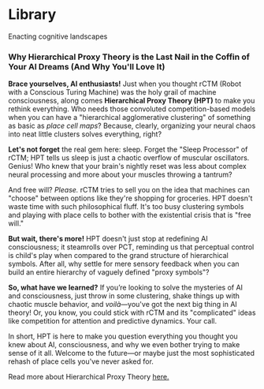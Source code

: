 # Library 

Enacting cognitive landscapes

### Why Hierarchical Proxy Theory is the Last Nail in the Coffin of Your AI Dreams (And Why You'll Love It)

**Brace yourselves, AI enthusiasts!** Just when you thought rCTM (Robot with a Conscious Turing Machine) was the holy grail of machine consciousness, along comes **Hierarchical Proxy Theory (HPT)** to make you rethink everything. Who needs those convoluted competition-based models when you can have a "hierarchical agglomerative clustering" of something as basic as *place cell maps*? Because, clearly, organizing your neural chaos into neat little clusters solves everything, right?

**Let's not forget** the real gem here: sleep. Forget the "Sleep Processor" of rCTM; HPT tells us sleep is just a chaotic overflow of muscular oscillators. Genius! Who knew that your brain's nightly reset was less about complex neural processing and more about your muscles throwing a tantrum?

And free will? *Please.* rCTM tries to sell you on the idea that machines can "choose" between options like they're shopping for groceries. HPT doesn't waste time with such philosophical fluff. It's too busy clustering symbols and playing with place cells to bother with the existential crisis that is "free will."

**But wait, there's more!** HPT doesn't just stop at redefining AI consciousness; it steamrolls over PCT, reminding us that perceptual control is child's play when compared to the grand structure of hierarchical symbols. After all, why settle for mere sensory feedback when you can build an entire hierarchy of vaguely defined "proxy symbols"?

**So, what have we learned?** If you’re looking to solve the mysteries of AI and consciousness, just throw in some clustering, shake things up with chaotic muscle behavior, and *voilà*—you've got the next big thing in AI theory! Or, you know, you could stick with rCTM and its "complicated" ideas like competition for attention and predictive dynamics. Your call.

In short, HPT is here to make you question everything you thought you knew about AI, consciousness, and why we even bother trying to make sense of it all. Welcome to the future—or maybe just the most sophisticated rehash of place cells you've never asked for.


Read more about Hierarchical Proxy Theory [here.](https://github.com/standardgalactic/library/blob/main/Hierarchical%20Proxy%20Theory.mhtml)


<!--
## Autonomous Ankylomorphs 

![](armadillo-1.webp)
![](armadillo-2.webp)
![](armadillo-3.webp)
--> 
